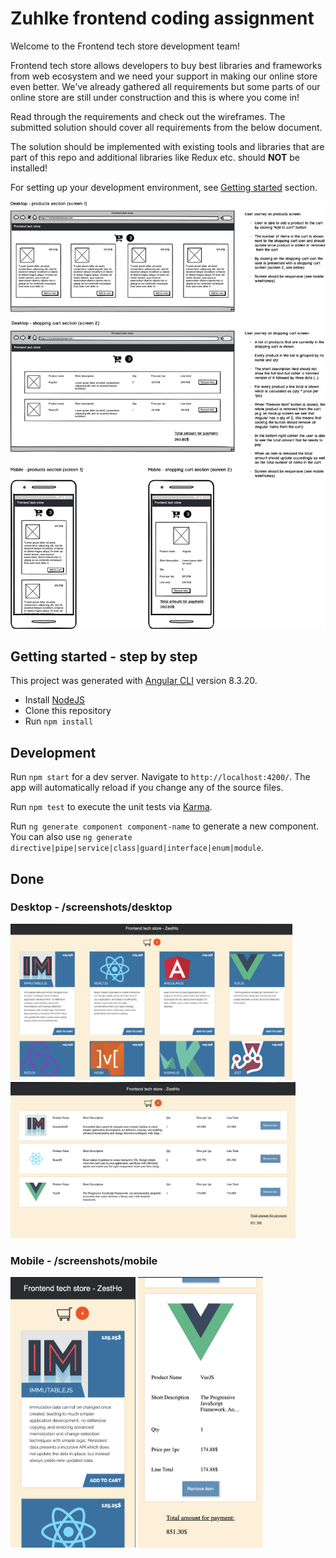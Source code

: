 # Zuhlke frontend coding assignment

Welcome to the Frontend tech store development team!

Frontend tech store allows developers to buy best libraries and frameworks from web ecosystem and we need your support in making our online store even better. We've already gathered all requirements but some parts of our online store are still under construction and this is where you come in!

Read through the requirements and check out the wireframes. The submitted solution should cover all requirements from the below document.

The solution should be implemented with existing tools and libraries that are part of this repo and additional libraries like Redux etc. should **NOT** be installed!


For setting up your development environment, see [Getting started](#getting-started---step-by-step) section.



![Requirements](./fe-coding-assignment.png)



## Getting started - step by step

This project was generated with [Angular CLI](https://github.com/angular/angular-cli) version 8.3.20.


- Install [NodeJS](https://nodejs.org/en/)
- Clone this repository
- Run `npm install`

## Development

Run `npm start` for a dev server. Navigate to `http://localhost:4200/`. The app will automatically reload if you change any of the source files.

Run `npm test` to execute the unit tests via [Karma](https://karma-runner.github.io).

Run `ng generate component component-name` to generate a new component. You can also use `ng generate directive|pipe|service|class|guard|interface|enum|module`.

## Done

### Desktop - /screenshots/desktop
<img src="./screenshots/desktop/desktop1.png" alt="desktop1" height="250"/>  
<img src="./screenshots/desktop/desktop2.png" alt="desktop2" height="250"/>

### Mobile - /screenshots/mobile
<img src="./screenshots/mobile/mobile1.png" alt="mobile1" width="200"/>  
<img src="./screenshots/mobile/mobile2.png" alt="mobile2" width="200"/>
